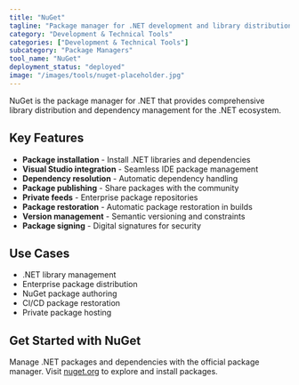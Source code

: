 ```yaml
---
title: "NuGet"
tagline: "Package manager for .NET development and library distribution"
category: "Development & Technical Tools"
categories: ["Development & Technical Tools"]
subcategory: "Package Managers"
tool_name: "NuGet"
deployment_status: "deployed"
image: "/images/tools/nuget-placeholder.jpg"
---
```

NuGet is the package manager for .NET that provides comprehensive library distribution and dependency management for the .NET ecosystem.

## Key Features

- **Package installation** - Install .NET libraries and dependencies
- **Visual Studio integration** - Seamless IDE package management
- **Dependency resolution** - Automatic dependency handling
- **Package publishing** - Share packages with the community
- **Private feeds** - Enterprise package repositories
- **Package restoration** - Automatic package restoration in builds
- **Version management** - Semantic versioning and constraints
- **Package signing** - Digital signatures for security

## Use Cases

- .NET library management
- Enterprise package distribution
- NuGet package authoring
- CI/CD package restoration
- Private package hosting

## Get Started with NuGet

Manage .NET packages and dependencies with the official package manager. Visit [nuget.org](https://nuget.org) to explore and install packages.